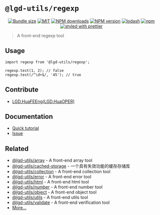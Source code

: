 <!--
 * @Author: shiconghua
 * @Alias: LGD.HuaFEEng
 * @Date: 2021-09-22 14:52:08
 * @LastEditTime: 2021-09-27 11:09:21
 * @LastEditors: shiconghua
 * @Description: file content
 * @FilePath: \lgd-utils\packages\regexp\README.md
-->
# `@lgd-utils/regexp`

<div align="center">

[![Bundle size](https://img.shields.io/bundlephobia/minzip/@lgd-utils/regexp.svg)](https://bundlephobia.com/result?p=@lgd-utils/regexp)
[![MIT](https://img.shields.io/badge/license-MIT-000000.svg)](https://opensource.org/licenses/MIT/)
[![NPM downloads](https://img.shields.io/npm/dm/@lgd-utils/regexp.svg?style=flat)](https://npmjs.org/package/@lgd-utils/regexp)
[![NPM version](https://img.shields.io/npm/v/@lgd-utils/regexp.svg?style=flat)](https://npmjs.org/package/@lgd-utils/regexp)
[![lodash](https://img.shields.io/badge/lodash-4-green.svg)](https://github.com/lodash/lodash)
[![npm](https://img.shields.io/npm/dt/@lgd-utils/regexp)](https://www.npmjs.com/package/@lgd-utils/regexp)
[![styled with prettier](https://img.shields.io/badge/styled_with-prettier-ff69b4.svg)](https://github.com/prettier/prettier)

</div>

> A front-end regexp tool

## Usage

```
import regexp from '@lgd-utils/regexp';

regexp.test(1, 2); // false
regexp.test(/^\d+$/, '45'); // true
```

## Contribute

- [LGD.HuaFEEng(LGD.HuaOPER)][blog]

## Documentation

- [Quick tutorial](https://github.com/LGDHuaOPER/lgd-utils/tree/main/packages/regexp#readme)
- [Issue](https://github.com/LGDHuaOPER/lgd-utils/issues)

## Related

- [@lgd-utils/array](https://github.com/LGDHuaOPER/lgd-utils/tree/main/packages/array) - A front-end array tool
- [@lgd-utils/cached-storage](https://github.com/LGDHuaOPER/lgd-utils/tree/main/packages/cached-storage) - 一个具有失效功能的缓存存储库
- [@lgd-utils/collection](https://github.com/LGDHuaOPER/lgd-utils/tree/main/packages/collection) - A front-end collection tool
- [@lgd-utils/error](https://github.com/LGDHuaOPER/lgd-utils/tree/main/packages/error) - A front-end error tool
- [@lgd-utils/html](https://github.com/LGDHuaOPER/lgd-utils/tree/main/packages/html) - A front-end html tool
- [@lgd-utils/number](https://github.com/LGDHuaOPER/lgd-utils/tree/main/packages/number) - A front-end number tool
- [@lgd-utils/object](https://github.com/LGDHuaOPER/lgd-utils/tree/main/packages/object) - A front-end object tool
- [@lgd-utils/utils](https://github.com/LGDHuaOPER/lgd-utils/tree/main/packages/utils) - A front-end utils tool
- [@lgd-utils/validate](https://github.com/LGDHuaOPER/lgd-utils/tree/main/packages/validate) - A front-end verification tool
- [More…](https://github.com/LGDHuaOPER/lgd-utils)

[blog]: https://lgdhuaoper.github.io/ '敬昭的博客'
